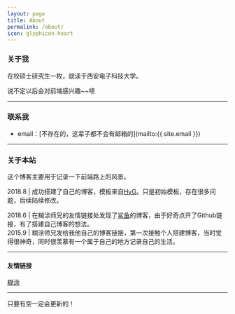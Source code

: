 ```yaml
---
layout: page
title: About
permalink: /about/
icon: glyphicon-heart
---
```


### 关于我
  

在校硕士研究生一枚，就读于西安电子科技大学。

说不定以后会对前端感兴趣~~啧

---

### 联系我

* email：[不存在的，这辈子都不会有邮箱的](mailto:{{ site.email }})

---

### 关于本站   

这个博客主要用于记录一下前端路上的风景。

2018.8         |  成功搭建了自己的博客，模板来自[HyG](https://github.com/Gaohaoyang)。只是初始模板，存在很多问题，后续陆续修改。

2018.6         |  在糊涂师兄的友情链接处发现了[鲨鱼](https://kingsfish.github.io/)的博客，由于好奇点开了Github链接，有了搭建自己博客的想法。  
2015.9         |  糊涂师兄发给我他自己的博客链接，第一次接触个人搭建博客，当时觉得很神奇，同时很羡慕有一个属于自己的地方记录自己的生活。  

---

#### 友情链接

[糊涂](http://gaocong.org/blog/) 

---

只要有空一定会更新的！
